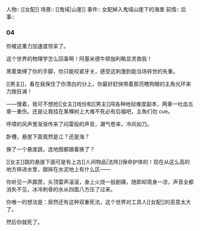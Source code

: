 人物:: [[女配]]
场景:: [[鬼域|山崖]]
事件:: 女配掉入鬼域山崖下的海里 
前情:: 
后事::

### 04

你被这重力加速度惊呆了。

这个世界的物理学怎么回事啊！阿基米德牛顿伽利略显灵救我！

黑雾束缚了你的手脚，你只能咬紧牙关，感受这刺激到能当场转世的失重。

[[男主]]，看在我保住了你清白的分上，你最好赶快带着那亮瞎狗眼的主角光环来力挽狂澜！

——慢着，我可不想抢[[女主]]戏份和[[男主]]闯各种地狱难度副本，两章一吐血五章一重伤。还是让我挂在某棵树上大难不死必有后福吧，主角们勿 cue。

呼啸的风声里渐渐传来了闷雷般的声音，潮气卷来，冷风如刀。

卧槽，悬崖下面竟然是江？还是海？

换了一个悬崖跳，连地图都跟着换了？

[[女主]]跳的悬崖下面可是有上古[[人间物品|法阵]]保命护体的！现在从这么高的地方摔进水里，跟摔在水泥地上有什么区——

你听见一声霹雳，头顶雷声滚滚，身上火烧一般剧痛，随即却周身一凉，声音全都消失不见，冰冷刺骨的水从四面八方压了过来。

你唯一的想法是：居然还有这种双重死法，这个世界对工具人[[女配]]的恶意太大了。

然后你就死了。